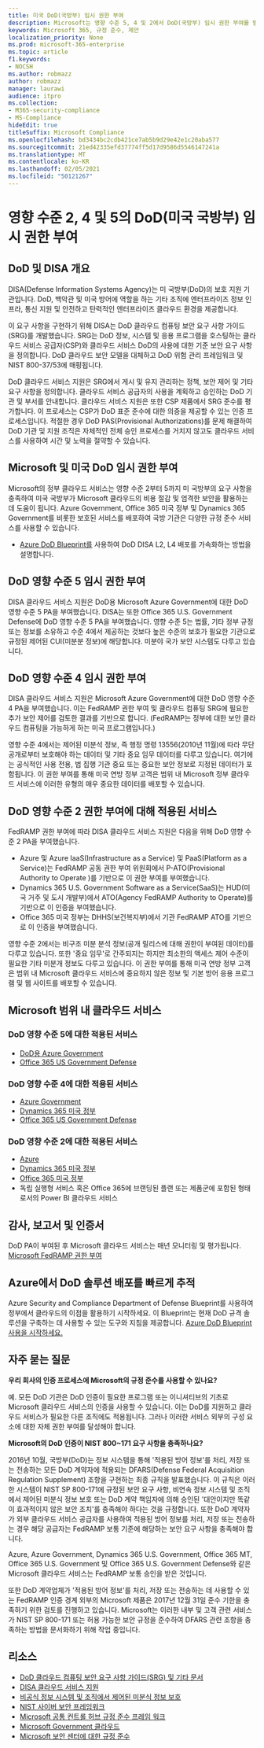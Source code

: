 ```yaml
---
title: 미국 DoD(국방부) 임시 권한 부여
description: Microsoft는 영향 수준 5, 4 및 2에서 DoD(국방부) 임시 권한 부여를 받은 경우
keywords: Microsoft 365, 규정 준수, 제안
localization_priority: None
ms.prod: microsoft-365-enterprise
ms.topic: article
f1.keywords:
- NOCSH
ms.author: robmazz
author: robmazz
manager: laurawi
audience: itpro
ms.collection:
- M365-security-compliance
- MS-Compliance
hideEdit: true
titleSuffix: Microsoft Compliance
ms.openlocfilehash: bd3434bc2cdb421ce7ab5b9d29e42e1c20aba577
ms.sourcegitcommit: 21ed42335efd37774ff5d17d9586d5546147241a
ms.translationtype: MT
ms.contentlocale: ko-KR
ms.lasthandoff: 02/05/2021
ms.locfileid: "50121267"
---
```

# <a name="us-department-of-defense-dod-provisional-authorization-at-impact-levels-2-4-and-5"></a>영향 수준 2, 4 및 5의 DoD(미국 국방부) 임시 권한 부여

## <a name="dod-and-disa-overview"></a>DoD 및 DISA 개요

DISA(Defense Information Systems Agency)는 미 국방부(DoD)의 보호 지원 기관입니다. DoD, 백악관 및 미국 방어에 역할을 하는 기타 조직에 엔터프라이즈 정보 인프라, 통신 지원 및 안전하고 탄력적인 엔터프라이즈 클라우드 환경을 제공합니다.

이 요구 사항을 구현하기 위해 DISA는 DoD 클라우드 컴퓨팅 보안 요구 사항 가이드(SRG)를 개발했습니다. SRG는 DoD 정보, 시스템 및 응용 프로그램을 호스팅하는 클라우드 서비스 공급자(CSP)와 클라우드 서비스 DoD의 사용에 대한 기준 보안 요구 사항을 정의합니다. DoD 클라우드 보안 모델을 대체하고 DoD 위험 관리 프레임워크 및 NIST 800-37/53에 매핑됩니다.

DoD 클라우드 서비스 지원은 SRG에서 게시 및 유지 관리하는 정책, 보안 제어 및 기타 요구 사항을 정의합니다. 클라우드 서비스 공급자의 사용을 계획하고 승인하는 DoD 기관 및 부서를 안내합니다. 클라우드 서비스 지원은 또한 CSP 제품에서 SRG 준수를 평가합니다. 이 프로세스는 CSP가 DoD 표준 준수에 대한 의증을 제공할 수 있는 인증 프로세스입니다. 적절한 경우 DoD PAS(Provisional Authorizations)를 문제 해결하여 DoD 기관 및 지원 조직은 자체적인 전체 승인 프로세스를 거치지 않고도 클라우드 서비스를 사용하여 시간 및 노력을 절약할 수 있습니다.

## <a name="microsoft-and-us-dod-provisional-authorization"></a>Microsoft 및 미국 DoD 임시 권한 부여

Microsoft의 정부 클라우드 서비스는 영향 수준 2부터 5까지 미 국방부의 요구 사항을 충족하여 미국 국방부가 Microsoft 클라우드의 비용 절감 및 엄격한 보안을 활용하는 데 도움이 됩니다. Azure Government, Office 365 미국 정부 및 Dynamics 365 Government를 비롯한 보호된 서비스를 배포하여 국방 기관은 다양한 규정 준수 서비스를 사용할 수 있습니다.

- [Azure DoD Blueprint를](/azure/governance/blueprints/samples/dod-impact-level-4/) 사용하여 DoD DISA L2, L4 배포를 가속화하는 방법을 설명합니다.

## <a name="dod-impact-level-5-provisional-authorization"></a>DoD 영향 수준 5 임시 권한 부여

DISA 클라우드 서비스 지원은 DoD용 Microsoft Azure Government에 대한 DoD 영향 수준 5 PA을 부여했습니다. DISA는 또한 Office 365 U.S. Government Defense에 DoD 영향 수준 5 PA을 부여했습니다. 영향 수준 5는 법률, 기타 정부 규정 또는 정보를 소유하고 수준 4에서 제공하는 것보다 높은 수준의 보호가 필요한 기관으로 규정된 제어된 CUI(미분분 정보)에 해당합니다. 미분야 국가 보안 시스템도 다루고 있습니다.

## <a name="dod-impact-level-4-provisional-authorization"></a>DoD 영향 수준 4 임시 권한 부여

DISA 클라우드 서비스 지원은 Microsoft Azure Government에 대한 DoD 영향 수준 4 PA을 부여했습니다. 이는 FedRAMP 권한 부여 및 클라우드 컴퓨팅 SRG에 필요한 추가 보안 제어를 검토한 결과를 기반으로 합니다. (FedRAMP는 정부에 대한 보안 클라우드 컴퓨팅을 가능하게 하는 미국 프로그램입니다.)

영향 수준 4에서는 제어된 미분석 정보, 즉 행정 명령 13556(2010년 11월)에 따라 무단 공개로부터 보호해야 하는 데이터 및 기타 중요 임무 데이터를 다루고 있습니다. 여기에는 공식적인 사용 전용, 법 집행 기관 중요 또는 중요한 보안 정보로 지정된 데이터가 포함됩니다. 이 권한 부여를 통해 미국 연방 정부 고객은 범위 내 Microsoft 정부 클라우드 서비스에 이러한 유형의 매우 중요한 데이터를 배포할 수 있습니다.

## <a name="covered-services-for-dod-impact-level-2-authorization"></a>DoD 영향 수준 2 권한 부여에 대해 적용된 서비스

FedRAMP 권한 부여에 따라 DISA 클라우드 서비스 지원은 다음을 위해 DoD 영향 수준 2 PA을 부여했습니다.

- Azure 및 Azure IaaS(Infrastructure as a Service) 및 PaaS(Platform as a Service)는 FedRAMP 공동 권한 부여 위원회에서 P-ATO(Provisional Authority to Operate )를 기반으로 이 권한 부여를 부여했습니다.
- Dynamics 365 U.S. Government Software as a Service(SaaS)는 HUD(미국 거주 및 도시 개발부)에서 ATO(Agency FedRAMP Authority to Operate)를 기반으로 이 인증을 부여했습니다.
- Office 365 미국 정부는 DHHS(보건복지부)에서 기관 FedRAMP ATO를 기반으로 이 인증을 부여했습니다.

영향 수준 2에서는 비구조 미분 분석 정보(공개 릴리스에 대해 권한이 부여된 데이터)를 다루고 있습니다. 또한 '중요 임무'로 간주되지는 하지만 최소한의 액세스 제어 수준이 필요한 기타 미분개 정보도 다루고 있습니다. 이 권한 부여를 통해 미국 연방 정부 고객은 범위 내 Microsoft 클라우드 서비스에 중요하지 않은 정보 및 기본 방어 응용 프로그램 및 웹 사이트를 배포할 수 있습니다.

## <a name="microsoft-in-scope-cloud-services"></a>Microsoft 범위 내 클라우드 서비스

### <a name="covered-services-for-dod-impact-level-5"></a>DoD 영향 수준 5에 대한 적용된 서비스

- [DoD용 Azure Government](https://aka.ms/AzureCompliance)
- [Office 365 US Government Defense](https://go.microsoft.com/fwlink/p/?LinkID=2077751)

### <a name="covered-services-for-dod-impact-level-4"></a>DoD 영향 수준 4에 대한 적용된 서비스

- [Azure Government](https://aka.ms/AzureCompliance)
- [Dynamics 365 미국 정부](https://aka.ms/d365-compliance-list)
- [Office 365 US Government Defense](https://go.microsoft.com/fwlink/p/?LinkID=2077751)

### <a name="covered-services-for-dod-impact-level-2"></a>DoD 영향 수준 2에 대한 적용된 서비스

- [Azure](https://aka.ms/AzureCompliance)
- [Dynamics 365 미국 정부](https://aka.ms/d365-compliance-list)
- [Office 365 미국 정부](https://aka.ms/o365-compliance-framework)
- 독립 실행형 서비스 혹은 Office 365에 브랜딩된 플랜 또는 제품군에 포함된 형태로서의 Power BI 클라우드 서비스

## <a name="audits-reports-and-certificates"></a>감사, 보고서 및 인증서

DoD PA이 부여된 후 Microsoft 클라우드 서비스는 매년 모니터링 및 평가됩니다. [Microsoft FedRAMP 권한 부여](https://marketplace.fedramp.gov/#/products?sort=productName&productNameSearch=microsoft)

## <a name="fast-track-your-deployment-of-dod-solutions-on-azure"></a>Azure에서 DoD 솔루션 배포를 빠르게 추적

Azure Security and Compliance Department of Defense Blueprint를 사용하여 정부에서 클라우드의 이점을 활용하기 시작하세요. 이 Blueprint는 현재 DoD 규격 솔루션을 구축하는 데 사용할 수 있는 도구와 지침을 제공합니다. [Azure DoD Blueprint 사용을 시작하세요.](/azure/governance/blueprints/samples/dod-impact-level-4/)

## <a name="frequently-asked-questions"></a>자주 묻는 질문

**우리 회사의 인증 프로세스에 Microsoft의 규정 준수를 사용할 수 있나요?**

예. 모든 DoD 기관은 DoD 인증이 필요한 프로그램 또는 이니셔티브의 기초로 Microsoft 클라우드 서비스의 인증을 사용할 수 있습니다. 이는 DoD를 지원하고 클라우드 서비스가 필요한 다른 조직에도 적용됩니다. 그러나 이러한 서비스 외부의 구성 요소에 대한 자체 권한 부여를 달성해야 합니다.

**Microsoft의 DoD 인증이 NIST 800~171 요구 사항을 충족하나요?**

2016년 10월, 국방부(DoD)는 정보 시스템을 통해 '적용된 방어 정보'를 처리, 저장 또는 전송하는 모든 DoD 계약자에 적용되는 DFARS(Defense Federal Acquisition Regulation Supplement) 조항을 구현하는 최종 규칙을 발표했습니다. 이 규칙은 이러한 시스템이 NIST SP 800-171에 규정된 [](https://nvlpubs.nist.gov/nistpubs/SpecialPublications/NIST.SP.800-171.pdf)보안 요구 사항, 비연속 정보 시스템 및 조직에서 제어된 미분식 정보 보호 또는 DoD 계약 책임자에 의해 승인된 '대안이지만 똑같이 효과적이지 않은 보안 조치'를 충족해야 하다는 것을 규정합니다. 또한 DoD 계약자가 외부 클라우드 서비스 공급자를 사용하여 적용된 방어 정보를 처리, 저장 또는 전송하는 경우 해당 공급자는 FedRAMP 보통 기준에 해당하는 보안 요구 사항을 충족해야 합니다.

Azure, Azure Government, Dynamics 365 U.S. Government, Office 365 MT, Office 365 U.S. Government 및 Office 365 U.S. Government Defense와 같은 Microsoft 클라우드 서비스는 FedRAMP 보통 승인을 받은 것입니다.

또한 DoD 계약업체가 '적용된 방어 정보'를 처리, 저장 또는 전송하는 데 사용할 수 있는 FedRAMP 인증 경계 외부의 Microsoft 제품은 2017년 12월 31일 준수 기한을 충족하기 위한 검토를 진행하고 있습니다. Microsoft는 이러한 내부 및 고객 관련 서비스가 NIST SP 800-171 또는 허용 가능한 보안 규정을 준수하여 DFARS 관련 조항을 충족하는 방법을 문서화하기 위해 작업 중입니다.

## <a name="resources"></a>리소스

- [DoD 클라우드 컴퓨팅 보안 요구 사항 가이드(SRG) 및 기타 문서](https://public.cyber.mil/dccs/dccs-documents/)
- [DISA 클라우드 서비스 지원](https://storefront.disa.mil/kinetic/disa/service-catalog#/forms/cloud-service-support)
- [비공식 정보 시스템 및 조직에서 제어된 미분식 정보 보호](https://nvlpubs.nist.gov/nistpubs/SpecialPublications/NIST.SP.800-171.pdf)
- [NIST 사이버 보안 프레임워크](https://www.nist.gov/cyberframework)
- [Microsoft 공통 컨트롤 허브 규정 준수 프레임 워크](https://www.microsoft.com/trustcenter/common-controls-hub)
- [Microsoft Government 클라우드](https://go.microsoft.com/fwlink/p/?linkid=2087246)
- [Microsoft 보안 센터에 대한 규정 준수](https://www.microsoft.com/trust-center/compliance/compliance-overview)
